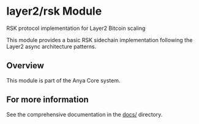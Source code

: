 # layer2/rsk Module

RSK protocol implementation for Layer2 Bitcoin scaling

This module provides a basic RSK sidechain implementation
following the Layer2 async architecture patterns.

## Overview

This module is part of the Anya Core system.

## For more information

See the comprehensive documentation in the [docs/](../../../docs/) directory.
